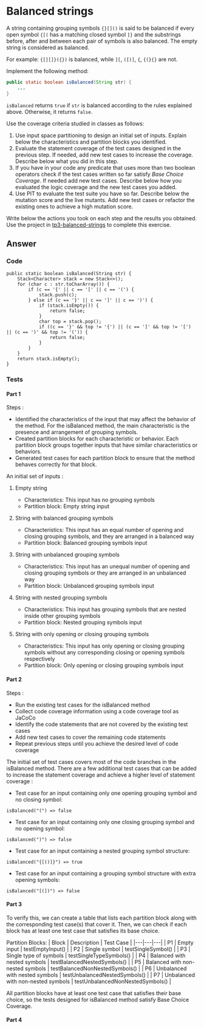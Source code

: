 # Balanced strings

A string containing grouping symbols `{}[]()` is said to be balanced if every open symbol `{[(` has a matching closed symbol `]}` and the substrings before, after and between each pair of symbols is also balanced. The empty string is considered as balanced.

For example: `{[][]}({})` is balanced, while `][`, `([)]`, `{`, `{(}{}` are not.

Implement the following method:

```java
public static boolean isBalanced(String str) {
    ...
}
```

`isBalanced` returns `true` if `str` is balanced according to the rules explained above. Otherwise, it returns `false`.

Use the coverage criteria studied in classes as follows:

1. Use input space partitioning to design an initial set of inputs. Explain below the characteristics and partition blocks you identified.
2. Evaluate the statement coverage of the test cases designed in the previous step. If needed, add new test cases to increase the coverage. Describe below what you did in this step.
3. If you have in your code any predicate that uses more than two boolean operators check if the test cases written so far satisfy *Base Choice Coverage*. If needed add new test cases. Describe below how you evaluated the logic coverage and the new test cases you added.
4. Use PIT to evaluate the test suite you have so far. Describe below the mutation score and the live mutants. Add new test cases or refactor the existing ones to achieve a high mutation score.

Write below the actions you took on each step and the results you obtained.
Use the project in [tp3-balanced-strings](../code/tp3-balanced-strings) to complete this exercise.

## Answer

### Code

```
public static boolean isBalanced(String str) {
    Stack<Character> stack = new Stack<>();
    for (char c : str.toCharArray()) {
        if (c == '{' || c == '[' || c == '(') {
            stack.push(c);
        } else if (c == '}' || c == ']' || c == ')') {
            if (stack.isEmpty()) {
                return false;
            }
            char top = stack.pop();
            if ((c == '}' && top != '{') || (c == ']' && top != '[') || (c == ')' && top != '(')) {
                return false;
            }
        }
    }
    return stack.isEmpty();
}
```


### Tests


#### Part 1

Steps :
- Identified the characteristics of the input that may affect the behavior of the method. For the isBalanced method, the main characteristic is the presence and arrangement of grouping symbols.
- Created partition blocks for each characteristic or behavior. Each partition block groups together inputs that have similar characteristics or behaviors.
- Generated test cases for each partition block to ensure that the method behaves correctly for that block.

An initial set of inputs :
1) Empty string
    - Characteristics: This input has no grouping symbols
    - Partition block: Empty string input

2) String with balanced grouping symbols
    - Characteristics: This input has an equal number of opening and closing grouping symbols, and they are arranged in a balanced way
    - Partition block: Balanced grouping symbols input

3) String with unbalanced grouping symbols
    - Characteristics: This input has an unequal number of opening and closing grouping symbols or they are arranged in an unbalanced way
    - Partition block: Unbalanced grouping symbols input

4) String with nested grouping symbols
    - Characteristics: This input has grouping symbols that are nested inside other grouping symbols
    - Partition block: Nested grouping symbols input

5) String with only opening or closing grouping symbols
    - Characteristics: This input has only opening or closing grouping symbols without any corresponding closing or opening symbols respectively
    - Partition block: Only opening or closing grouping symbols input


#### Part 2

Steps :
- Run the existing test cases for the isBalanced method
- Collect code coverage information using a code coverage tool as JaCoCo
- Identify the code statements that are not covered by the existing test cases
- Add new test cases to cover the remaining code statements
- Repeat previous steps until you achieve the desired level of code coverage

The initial set of test cases covers most of the code branches in the isBalanced method. There are a few additional test cases that can be added to increase the statement coverage and achieve a higher level of statement coverage :

- Test case for an input containing only one opening grouping symbol and no closing symbol:
```
isBalanced("(") => false
```
- Test case for an input containing only one closing grouping symbol and no opening symbol:
```
isBalanced(")") => false
```
- Test case for an input containing a nested grouping symbol structure:
```
isBalanced("{[()]}") => true
```
- Test case for an input containing a grouping symbol structure with extra opening symbols:
```
isBalanced("[(])") => false
```


#### Part 3

To verify this, we can create a table that lists each partition block along with the corresponding test case(s) that cover it. Then, we can check if each block has at least one test case that satisfies its base choice.

Partition Blocks:
| Block  | Description  | Test Case  |
|---|---|---|
| P1  | Empty input  | testEmptyInput()  |
| P2  | Single symbol  | testSingleSymbol()  |
| P3  | Single type of symbols  | testSingleTypeSymbols()  |
| P4  | Balanced with nested symbols  | testBalancedNestedSymbols()  |
| P5  | Balanced with non-nested symbols  | testBalancedNonNestedSymbols()  |
| P6  | Unbalanced with nested symbols  | testUnbalancedNestedSymbols()  |
| P7  | Unbalanced with non-nested symbols  | testUnbalancedNonNestedSymbols()  |
		
All partition blocks have at least one test case that satisfies their base choice, so the tests designed for isBalanced method satisfy Base Choice Coverage.

#### Part 4

